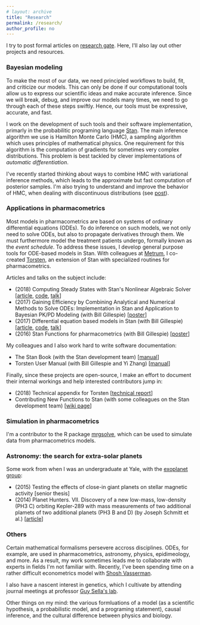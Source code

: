 ```yaml
---
# layout: archive
title: "Research"
permalink: /research/
author_profile: no
---
```


I try to post formal articles on [research gate](https://www.researchgate.net/profile/Charles_Margossian).
Here, I'll also lay out other projects and resources.

### Bayesian modeling

To make the most of our data, we need principled workflows to build, fit,
and criticize our models.
This can only be done if our computational tools allow us to express our scientific
ideas and make accurate inference.
Since we will break, debug, and improve our models many times, we need to go through
each of these steps swiftly.
Hence, our tools must be expressive, accurate, and fast.

I work on the development of such tools and their software implementation,
primarly in the probabilitic programing language [Stan](mc-stan.org).
The main inference algorithm we use is Hamilton Monte Carlo (HMC), a sampling
algorithm which uses principles of mathematical physics.
One requirement for this algorithm is the computation of gradients
for sometimes very complex distributions.
This problem is best tackled by clever implementations of _automatic
differentiation_.

I've recently started thinking about ways to combine HMC with variational inference
methods, which leads to the approximate but fast computation of posterior samples.
I'm also trying to understand and improve the behavior of HMC, when dealing
with discontinuous distributions (see [post](https://discourse.mc-stan.org/t/non-smooth-posterior-and-kkt-problem/6281)).

### Applications in pharmacometrics

Most models in pharmacometrics are based on systems of ordinary differential equations
(ODEs). To do inference on such models, we not only need to solve ODEs, but also to
propagate derivatives through them.
We must furthermore model the treatment patients undergo, formally known as the _event schedule_.
To address these issues, I develop general purpose tools for ODE-based models in
Stan. With colleagues at [Metrum](metrumrg.com), I co-created [Torsten](https://github.com/metrumresearchgroup/Torsten), an extension of Stan with
specialized routines for pharmacometrics.

Articles and talks on the subject include:

* (2018) Computing Steady States with Stan's Nonlinear Algebraic Solver [[article](https://www.researchgate.net/publication/323834530_Computing_steady_states_with_Stan's_nonlinear_algebraic_solver), [code](https://github.com/stan-dev/stancon_talks/tree/master/2018/Contributed-Talks/08_margossian), [talk](https://www.youtube.com/watch?v=JhwZIX5ryw0&feature=youtu.be)]
* (2017) Gaining Efficiency by Combining Analytical and Numerical Methods to Solve ODEs: Implementation in Stan and Application to Bayesian PK/PD Modeling (with Bill Gillespie) [[poster]()]
* (2017) Differential equation based models in Stan (with Bill Gillespie) [[article](https://www.researchgate.net/publication/323834259_Differential_equation_based_models_in_Stan), [code](https://github.com/stan-dev/stancon_talks/tree/master/2017/Contributed-Talks/05_margossian), [talk](https://www.youtube.com/watch?v=DJ0c7Bm5Djk&feature=youtu.be&t=2h53m26s)]
* (2016) Stan Functions for pharmacometrics (with Bill Gillespie) [[poster](https://www.researchgate.net/publication/323834461_Stan_functions_for_pharmacometrics_modeling)]

My colleagues and I also work hard to write software documentation:

* The Stan Book (with the Stan development team) [[manual](http://www.stat.columbia.edu/~gelman/bda.course/_book/)]
* Torsten User Manual (with Bill Gillespie and Yi Zhang) [[manual](https://metrumresearchgroup.github.io/Torsten/)]

Finally, since these projects are open-source, I make an effort to document their internal
workings and help interested contributors jump in:

* (2018) Technical appendix for Torsten [[technical report](https://github.com/charlesm93/presentations-and-writing/blob/master/TorstenAppendix/Torsten_appendix.pdf)]
* Contributing New Functions to Stan (with some colleagues on the Stan development team) [[wiki page](https://github.com/stan-dev/stan/wiki/Contributing-New-Functions-to-Stan)]

### Simulation in pharmacometrics

I'm a contributor to the R package [mrgsolve](https://github.com/metrumresearchgroup/mrgsolve), which can be used to simulate data from pharmacometrics models.

### Astronomy: the search for extra-solar planets

Some work from when I was an undergraduate at Yale, with the [exoplanet group](http://exoplanets.astro.yale.edu/):

* (2015) Testing the effects of close-in giant planets on stellar magnetic activity [senior thesis]
* (2014) Planet Hunters. VII. Discovery of a new low-mass, low-density (PH3 C) orbiting Kepler-289
with mass measurements of two additional plamets of two additional planets (PH3 B and D) (by Joseph Schmitt et al.) [[article](http://iopscience.iop.org/article/10.1088/0004-637X/795/2/167/meta;jsessionid=43641D4C5B1CC7595015BE11DDF1239F.c1)]

### Others

Certain mathematical formalisms persevere accross disciplines.
ODEs, for example, are used in pharmacometrics, astronomy, physics, epidimeology, and more.
As a result, my work sometimes leads me to collaborate with experts in fields I'm not familiar with.
Recently, I've been spending time on a rather difficult econometrics model with 
[Shosh Vasserman](https://scholar.harvard.edu/vasserman/home).

I also have a nascent interest in genetics, which I cultivate by attending journal meetings
at professor [Guy Sella's lab](https://sellalab.biology.columbia.edu/).

Other things on my mind: the various formluations of a model (as a scientific
hypothesis, a probabilistic model, and a programing statement),
causal inference,
and the cultural difference between physics and biology.


